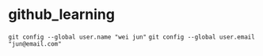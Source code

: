 # github_learning
`git config --global user.name "wei jun"` 
`git config --global user.email "jun@email.com"` 
